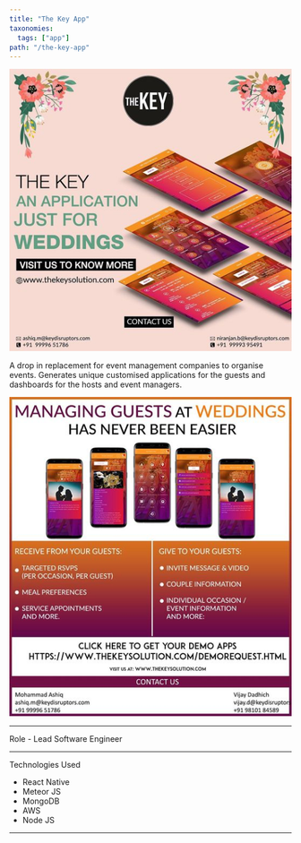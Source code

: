 ```yaml
---
title: "The Key App"
taxonomies:
  tags: ["app"]
path: "/the-key-app"
---
```


<center><img src="/images/thekey1.jpg"/></center>

A drop in replacement for event management companies to organise events. Generates unique customised applications for the guests and dashboards for the hosts and event managers.

<center><img src="/images/theykey2.jpg"/></center>

---
Role - Lead Software Engineer

---

Technologies Used

- React Native
- Meteor JS
- MongoDB
- AWS
- Node JS

---
